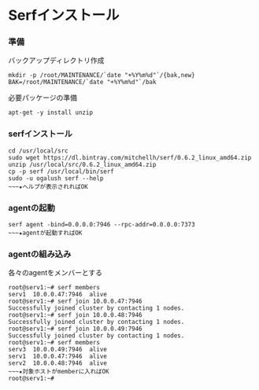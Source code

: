 <!--
************************************************************
Serfインストール
参照元: http://www.serfdom.io/intro/getting-started/install.html
Copyright (c) Takehiko OGASAWARA 2014 All Rights Reserved.
************************************************************
-->

# Serfインストール

### 準備
バックアップディレクトリ作成
```
mkdir -p /root/MAINTENANCE/`date "+%Y%m%d"`/{bak,new}
BAK=/root/MAINTENANCE/`date "+%Y%m%d"`/bak
```

必要パッケージの準備
```
apt-get -y install unzip
```

### serfインストール
```
cd /usr/local/src
sudo wget https://dl.bintray.com/mitchellh/serf/0.6.2_linux_amd64.zip
unzip /usr/local/src/0.6.2_linux_amd64.zip
cp -p serf /usr/local/bin/serf
sudo -u ogalush serf --help
~~~★ヘルプが表示されればOK
```

### agentの起動
```
serf agent -bind=0.0.0.0:7946 --rpc-addr=0.0.0.0:7373
~~~★agentが起動すればOK
```

### agentの組み込み
各々のagentをメンバーとする
```
root@serv1:~# serf members
serv1  10.0.0.47:7946  alive
root@serv1:~# serf join 10.0.0.47:7946
Successfully joined cluster by contacting 1 nodes.
root@serv1:~# serf join 10.0.0.48:7946
Successfully joined cluster by contacting 1 nodes.
root@serv1:~# serf join 10.0.0.49:7946
Successfully joined cluster by contacting 1 nodes.
root@serv1:~# serf members
serv3  10.0.0.49:7946  alive  
serv1  10.0.0.47:7946  alive  
serv2  10.0.0.48:7946  alive
~~~★対象ホストがmemberに入ればOK
root@serv1:~# 
```
